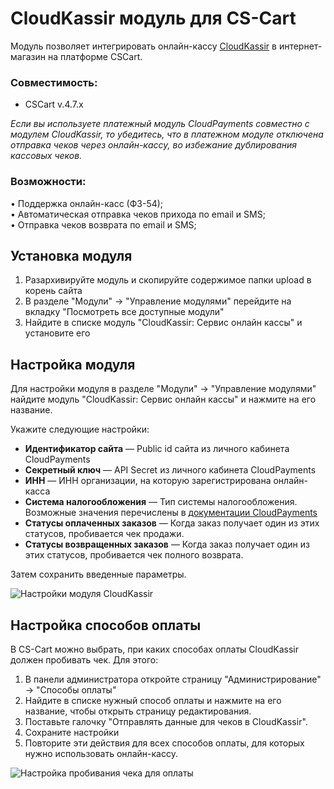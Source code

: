 #  CloudKassir модуль для CS-Cart

Модуль позволяет интегрировать онлайн-кассу [CloudKassir](https://cloudkassir.ru/) в интернет-магазин на платформе CSCart.

### Совместимость:
* CSCart v.4.7.x

_Если вы используете платежный модуль CloudPayments совместно с модулем CloudKassir, то убедитесь, что в платежном модуле отключена отправка чеков через онлайн-кассу, во избежание дублирования кассовых чеков._

### Возможности:    
• Поддержка онлайн-касс (ФЗ-54);  
• Автоматическая отправка чеков прихода по email и SMS;  
• Отправка чеков возврата по email и SMS;  

## Установка модуля

1. Разархивируйте модуль и скопируйте содержимое папки upload в корень сайта
2. В разделе "Модули" -> "Управление модулями" перейдите на вкладку "Посмотреть все доступные модули"
3. Найдите в списке модуль "CloudKassir: Сервис онлайн кассы" и установите его 

## Настройка модуля
Для настройки модуля в разделе "Модули" -> "Управление модулями" найдите модуль "CloudKassir: Сервис онлайн кассы" и нажмите на его название.

Укажите следующие настройки:
* **Идентификатор сайта** — Public id сайта из личного кабинета CloudPayments
* **Секретный ключ** — API Secret из личного кабинета CloudPayments
* **ИНН** — ИНН организации, на которую зарегистрирована онлайн-касса
* **Система налогообложения** — Тип системы налогообложения.
    Возможные значения перечислены в [документации CloudPayments](https://cloudpayments.ru/wiki/integration/instrumenti/apikassa#var)   
* **Статусы оплаченных заказов** — Когда заказ получает один из этих статусов, пробивается чек продажи. 
* **Статусы возвращенных заказов** — Когда заказ получает один из этих статусов, пробивается чек полного возврата.

Затем сохранить введенные параметры.

![Настройки модуля CloudKassir](doc/img/cscart_settings.png)

## Настройка способов оплаты
В CS-Cart можно выбрать, при каких способах оплаты CloudKassir должен пробивать чек. Для этого:
1. В панели администратора откройте страницу "Администрирование" -> "Способы оплаты"
2. Найдите в списке нужный способ оплаты и нажмите на его название, чтобы открыть страницу редактирования.
3. Поставьте галочку "Отправлять данные для чеков в CloudKassir".
4. Сохраните настройки
5. Повторите эти действия для всех способов оплаты, для которых нужно использовать онлайн-кассу.

![Настройка пробивания чека для оплаты](doc/img/cscart_payment.png)
